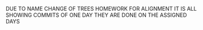 DUE TO NAME CHANGE OF TREES HOMEWORK FOR ALIGNMENT IT IS ALL SHOWING COMMITS OF ONE DAY THEY ARE DONE ON THE ASSIGNED DAYS
